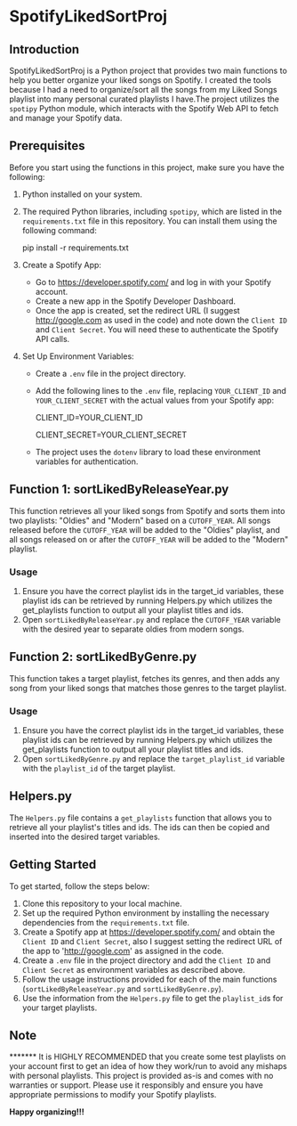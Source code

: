 # SpotifyLikedSortProj

## Introduction

SpotifyLikedSortProj is a Python project that provides two main functions to help you better organize your liked songs on Spotify. I created the tools because I had a need to organize/sort all the songs from my Liked Songs playlist into many personal curated playlists I have.The project utilizes the `spotipy` Python module, which interacts with the Spotify Web API to fetch and manage your Spotify data.

## Prerequisites

Before you start using the functions in this project, make sure you have the following:

1. Python installed on your system.
2. The required Python libraries, including `spotipy`, which are listed in the `requirements.txt` file in this repository. You can install them using the following command:
   
   pip install -r requirements.txt
   

3. Create a Spotify App:
   - Go to https://developer.spotify.com/ and log in with your Spotify account.
   - Create a new app in the Spotify Developer Dashboard.
   - Once the app is created, set the redirect URL (I suggest http://google.com as used in the code) and note down the `Client ID` and `Client Secret`. You will need these to authenticate the Spotify API calls.

4. Set Up Environment Variables:
   - Create a `.env` file in the project directory.
   - Add the following lines to the `.env` file, replacing `YOUR_CLIENT_ID` and `YOUR_CLIENT_SECRET` with the actual values from your Spotify app:
     
     CLIENT_ID=YOUR_CLIENT_ID
  
     
     CLIENT_SECRET=YOUR_CLIENT_SECRET
     
   - The project uses the `dotenv` library to load these environment variables for authentication.

## Function 1: sortLikedByReleaseYear.py

This function retrieves all your liked songs from Spotify and sorts them into two playlists: "Oldies" and "Modern" based on a `CUTOFF_YEAR`. All songs released before the `CUTOFF_YEAR` will be added to the "Oldies" playlist, and all songs released on or after the `CUTOFF_YEAR` will be added to the "Modern" playlist.

### Usage

1. Ensure you have the correct playlist ids in the target_id variables, these playlist ids can be retrieved by running Helpers.py which utilizes the get_playlists function to output all your playlist titles and ids.
2. Open `sortLikedByReleaseYear.py` and replace the `CUTOFF_YEAR` variable with the desired year to separate oldies from modern songs.

## Function 2: sortLikedByGenre.py

This function takes a target playlist, fetches its genres, and then adds any song from your liked songs that matches those genres to the target playlist.

### Usage

1. Ensure you have the correct playlist ids in the target_id variables, these playlist ids can be retrieved by running Helpers.py which utilizes the get_playlists function to output all your playlist titles and ids.
2. Open `sortLikedByGenre.py` and replace the `target_playlist_id` variable with the `playlist_id` of the target playlist.

## Helpers.py

The `Helpers.py` file contains a `get_playlists` function that allows you to retrieve all your playlist's titles and ids. The ids can then be copied and inserted into the desired target variables.

## Getting Started

To get started, follow the steps below:

1. Clone this repository to your local machine.
2. Set up the required Python environment by installing the necessary dependencies from the `requirements.txt` file.
3. Create a Spotify app at https://developer.spotify.com/ and obtain the `Client ID` and `Client Secret`, also I suggest setting the redirect URL of the app to 'http://google.com' as assigned in the code.
4. Create a `.env` file in the project directory and add the `Client ID` and `Client Secret` as environment variables as described above.
5. Follow the usage instructions provided for each of the main functions (`sortLikedByReleaseYear.py` and `sortLikedByGenre.py`).
6. Use the information from the `Helpers.py` file to get the `playlist_id`s for your target playlists.

## Note
******* It is HIGHLY RECOMMENDED that you create some test playlists on your account first to get an idea of how they work/run to avoid any mishaps with personal playlists.
This project is provided as-is and comes with no warranties or support. Please use it responsibly and ensure you have appropriate permissions to modify your Spotify playlists.

**Happy organizing!!!**